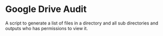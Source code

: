 # Google Drive Audit

A script to generate a list of files in a directory and all sub directories and outputs who has permissions to view it.